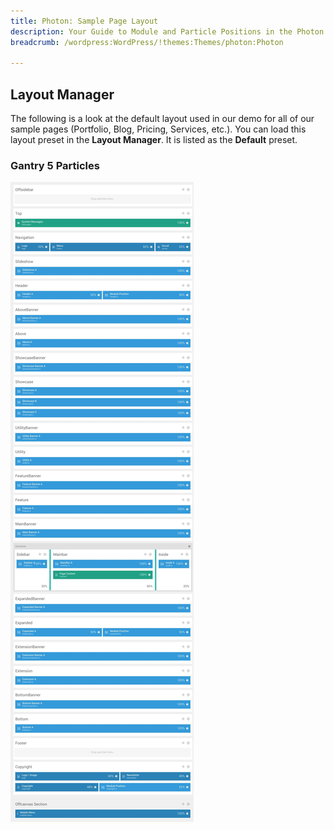 ```yaml
---
title: Photon: Sample Page Layout
description: Your Guide to Module and Particle Positions in the Photon Theme for WordPress
breadcrumb: /wordpress:WordPress/!themes:Themes/photon:Photon

---
```


Layout Manager
-----

The following is a look at the default layout used in our demo for all of our sample pages (Portfolio, Blog, Pricing, Services, etc.). You can load this layout preset in the **Layout Manager**. It is listed as the **Default** preset.

### Gantry 5 Particles

![positions](assets/default_layout.jpeg)
